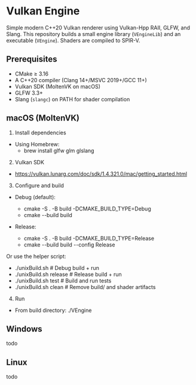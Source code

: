 # Vulkan Engine

Simple modern C++20 Vulkan renderer using Vulkan-Hpp RAII, GLFW, and Slang. This repository builds a small engine library (`VEngineLib`) and an executable (`VEngine`). Shaders are compiled to SPIR-V.

## Prerequisites

- CMake ≥ 3.16
- A C++20 compiler (Clang 14+/MSVC 2019+/GCC 11+)
- Vulkan SDK (MoltenVK on macOS)
- GLFW 3.3+
- Slang (`slangc`) on PATH for shader compilation


## macOS (MoltenVK)

1) Install dependencies

- Using Homebrew:
	- brew install glfw glm glslang

2) Vulkan SDK

- https://vulkan.lunarg.com/doc/sdk/1.4.321.0/mac/getting_started.html

3) Configure and build

- Debug (default):
	- cmake -S . -B build -DCMAKE_BUILD_TYPE=Debug
	- cmake --build build

- Release:
	- cmake -S . -B build -DCMAKE_BUILD_TYPE=Release
	- cmake --build build --config Release

Or use the helper script:

- ./unixBuild.sh        # Debug build + run
- ./unixBuild.sh release  # Release build + run
- ./unixBuild.sh test     # Build and run tests
- ./unixBuild.sh clean    # Remove build/ and shader artifacts

4) Run

- From build directory: ./VEngine


## Windows

todo

## Linux

todo